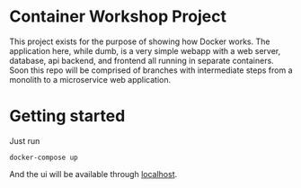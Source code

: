# Container Workshop Project
This project exists for the purpose of showing how Docker works. The application here, while dumb, is a very simple webapp with a web server, database, api backend, and frontend all running in separate containers. Soon this repo will be comprised of branches with intermediate steps from a monolith to a microservice web application.

# Getting started
Just run
```
docker-compose up
```
And the ui will be available through [localhost](http://localhost).
